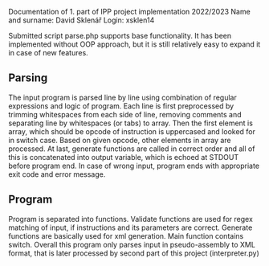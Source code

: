Documentation of 1. part of IPP project implementation 2022/2023
Name and surname: David Sklenář
Login: xsklen14

Submitted script parse.php supports base functionality. It has been implemented without OOP
approach, but it is still relatively easy to expand it in case of new features.

## Parsing
The input program is parsed line by line using combination of regular expressions and logic of
program. Each line is first preprocessed by trimming whitespaces from each side of line, removing
comments and separating line by whitespaces (or tabs) to array. Then the first element is array,
which should be opcode of instruction is uppercased and looked for in switch case. Based on given
opcode, other elements in array are processed. At last, generate functions are called in correct order
and all of this is concatenated into output variable, which is echoed at STDOUT before program end.
In case of wrong input, program ends with appropriate exit code and error message.

## Program
Program is separated into functions. Validate functions are used for regex matching of input, if
instructions and its parameters are correct. Generate functions are basically used for xml generation.
Main function contains switch. Overall this program only parses input in pseudo-assembly to XML format, that is later processed by second part of this project (interpreter.py)